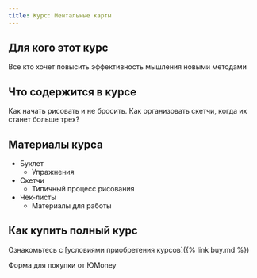 ```yaml
---
title: Курс: Ментальные карты
---
```


## Для кого этот курс

Все кто хочет повысить эффективность мышления новыми методами

## Что содержится в курсе

Как начать рисовать и не бросить.  Как организовать скетчи, когда их
станет больше трех?

## Материалы курса

- Буклет
  - Упражнения
- Скетчи
  - Типичный процесс рисования
- Чек-листы
  - Материалы для работы

## Как купить полный курс

Ознакомьтесь с [условиями приобретения курсов]({% link buy.md %})

Форма для покупки от ЮMoney


